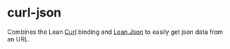 # curl-json

Combines the Lean [Curl](https://reservoir.lean-lang.org/@bergmannjg/Curl)
binding and [Lean.Json](https://leanprover-community.github.io/mathlib4_docs/Lean/Data/Json/Basic.html) to easily get json data from an URL.
